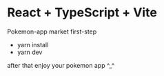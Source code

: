 # React + TypeScript + Vite

Pokemon-app market
first-step 
- yarn install
- yarn dev

after that enjoy your pokemon app 
^_^
